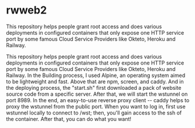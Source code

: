 # rwweb2

This repository helps people grant root access and does various deployments in configured containers that only expose one HTTP service port by some famous Cloud Service Providers like Okteto, Heroku and Railway.

This repository helps people grant root access and does various deployments in configured containers that only expose one HTTP service port by some famous Cloud Service Providers like Okteto, Heroku and Railway.
In the Building process, I used Alpine, an operating system aimed to be lightweight and fast. Above that are npm, screen, and caddy. And in the deploying process, the "start.sh" first downloaded a pack of website source code from a specific server. After that, we will start the wstunnel on port 8989. In the end, an easy-to-use reverse proxy client -- caddy helps to proxy the wstunnel from the public port.
When you want to log in, first use wstunnel locally to connect to <public addr>/wst; then, you'll gain access to the ssh of the container. After that, you can do what you want!
  
  
